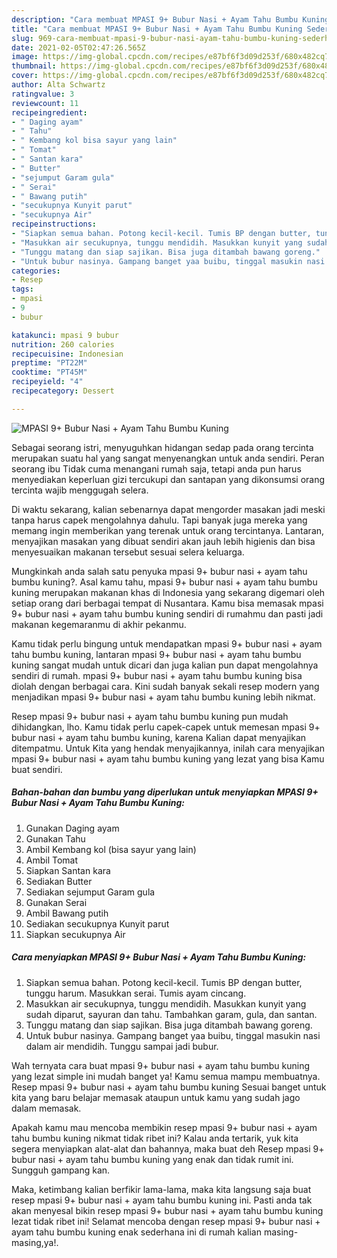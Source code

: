 ```yaml
---
description: "Cara membuat MPASI 9+ Bubur Nasi + Ayam Tahu Bumbu Kuning Sederhana Untuk Jualan"
title: "Cara membuat MPASI 9+ Bubur Nasi + Ayam Tahu Bumbu Kuning Sederhana Untuk Jualan"
slug: 969-cara-membuat-mpasi-9-bubur-nasi-ayam-tahu-bumbu-kuning-sederhana-untuk-jualan
date: 2021-02-05T02:47:26.565Z
image: https://img-global.cpcdn.com/recipes/e87bf6f3d09d253f/680x482cq70/mpasi-9-bubur-nasi-ayam-tahu-bumbu-kuning-foto-resep-utama.jpg
thumbnail: https://img-global.cpcdn.com/recipes/e87bf6f3d09d253f/680x482cq70/mpasi-9-bubur-nasi-ayam-tahu-bumbu-kuning-foto-resep-utama.jpg
cover: https://img-global.cpcdn.com/recipes/e87bf6f3d09d253f/680x482cq70/mpasi-9-bubur-nasi-ayam-tahu-bumbu-kuning-foto-resep-utama.jpg
author: Alta Schwartz
ratingvalue: 3
reviewcount: 11
recipeingredient:
- " Daging ayam"
- " Tahu"
- " Kembang kol bisa sayur yang lain"
- " Tomat"
- " Santan kara"
- " Butter"
- "sejumput Garam gula"
- " Serai"
- " Bawang putih"
- "secukupnya Kunyit parut"
- "secukupnya Air"
recipeinstructions:
- "Siapkan semua bahan. Potong kecil-kecil. Tumis BP dengan butter, tunggu harum. Masukkan serai. Tumis ayam cincang."
- "Masukkan air secukupnya, tunggu mendidih. Masukkan kunyit yang sudah diparut, sayuran dan tahu. Tambahkan garam, gula, dan santan."
- "Tunggu matang dan siap sajikan. Bisa juga ditambah bawang goreng."
- "Untuk bubur nasinya. Gampang banget yaa buibu, tinggal masukin nasi dalam air mendidih. Tunggu sampai jadi bubur."
categories:
- Resep
tags:
- mpasi
- 9
- bubur

katakunci: mpasi 9 bubur 
nutrition: 260 calories
recipecuisine: Indonesian
preptime: "PT22M"
cooktime: "PT45M"
recipeyield: "4"
recipecategory: Dessert

---
```



![MPASI 9+ Bubur Nasi + Ayam Tahu Bumbu Kuning](https://img-global.cpcdn.com/recipes/e87bf6f3d09d253f/680x482cq70/mpasi-9-bubur-nasi-ayam-tahu-bumbu-kuning-foto-resep-utama.jpg)

Sebagai seorang istri, menyuguhkan hidangan sedap pada orang tercinta merupakan suatu hal yang sangat menyenangkan untuk anda sendiri. Peran seorang ibu Tidak cuma menangani rumah saja, tetapi anda pun harus menyediakan keperluan gizi tercukupi dan santapan yang dikonsumsi orang tercinta wajib menggugah selera.

Di waktu  sekarang, kalian sebenarnya dapat mengorder masakan jadi meski tanpa harus capek mengolahnya dahulu. Tapi banyak juga mereka yang memang ingin memberikan yang terenak untuk orang tercintanya. Lantaran, menyajikan masakan yang dibuat sendiri akan jauh lebih higienis dan bisa menyesuaikan makanan tersebut sesuai selera keluarga. 



Mungkinkah anda salah satu penyuka mpasi 9+ bubur nasi + ayam tahu bumbu kuning?. Asal kamu tahu, mpasi 9+ bubur nasi + ayam tahu bumbu kuning merupakan makanan khas di Indonesia yang sekarang digemari oleh setiap orang dari berbagai tempat di Nusantara. Kamu bisa memasak mpasi 9+ bubur nasi + ayam tahu bumbu kuning sendiri di rumahmu dan pasti jadi makanan kegemaranmu di akhir pekanmu.

Kamu tidak perlu bingung untuk mendapatkan mpasi 9+ bubur nasi + ayam tahu bumbu kuning, lantaran mpasi 9+ bubur nasi + ayam tahu bumbu kuning sangat mudah untuk dicari dan juga kalian pun dapat mengolahnya sendiri di rumah. mpasi 9+ bubur nasi + ayam tahu bumbu kuning bisa diolah dengan berbagai cara. Kini sudah banyak sekali resep modern yang menjadikan mpasi 9+ bubur nasi + ayam tahu bumbu kuning lebih nikmat.

Resep mpasi 9+ bubur nasi + ayam tahu bumbu kuning pun mudah dihidangkan, lho. Kamu tidak perlu capek-capek untuk memesan mpasi 9+ bubur nasi + ayam tahu bumbu kuning, karena Kalian dapat menyajikan ditempatmu. Untuk Kita yang hendak menyajikannya, inilah cara menyajikan mpasi 9+ bubur nasi + ayam tahu bumbu kuning yang lezat yang bisa Kamu buat sendiri.

<!--inarticleads1-->

##### Bahan-bahan dan bumbu yang diperlukan untuk menyiapkan MPASI 9+ Bubur Nasi + Ayam Tahu Bumbu Kuning:

1. Gunakan  Daging ayam
1. Gunakan  Tahu
1. Ambil  Kembang kol (bisa sayur yang lain)
1. Ambil  Tomat
1. Siapkan  Santan kara
1. Sediakan  Butter
1. Sediakan sejumput Garam gula
1. Gunakan  Serai
1. Ambil  Bawang putih
1. Sediakan secukupnya Kunyit parut
1. Siapkan secukupnya Air




<!--inarticleads2-->

##### Cara menyiapkan MPASI 9+ Bubur Nasi + Ayam Tahu Bumbu Kuning:

1. Siapkan semua bahan. Potong kecil-kecil. Tumis BP dengan butter, tunggu harum. Masukkan serai. Tumis ayam cincang.
1. Masukkan air secukupnya, tunggu mendidih. Masukkan kunyit yang sudah diparut, sayuran dan tahu. Tambahkan garam, gula, dan santan.
1. Tunggu matang dan siap sajikan. Bisa juga ditambah bawang goreng.
1. Untuk bubur nasinya. Gampang banget yaa buibu, tinggal masukin nasi dalam air mendidih. Tunggu sampai jadi bubur.




Wah ternyata cara buat mpasi 9+ bubur nasi + ayam tahu bumbu kuning yang lezat simple ini mudah banget ya! Kamu semua mampu membuatnya. Resep mpasi 9+ bubur nasi + ayam tahu bumbu kuning Sesuai banget untuk kita yang baru belajar memasak ataupun untuk kamu yang sudah jago dalam memasak.

Apakah kamu mau mencoba membikin resep mpasi 9+ bubur nasi + ayam tahu bumbu kuning nikmat tidak ribet ini? Kalau anda tertarik, yuk kita segera menyiapkan alat-alat dan bahannya, maka buat deh Resep mpasi 9+ bubur nasi + ayam tahu bumbu kuning yang enak dan tidak rumit ini. Sungguh gampang kan. 

Maka, ketimbang kalian berfikir lama-lama, maka kita langsung saja buat resep mpasi 9+ bubur nasi + ayam tahu bumbu kuning ini. Pasti anda tak akan menyesal bikin resep mpasi 9+ bubur nasi + ayam tahu bumbu kuning lezat tidak ribet ini! Selamat mencoba dengan resep mpasi 9+ bubur nasi + ayam tahu bumbu kuning enak sederhana ini di rumah kalian masing-masing,ya!.

